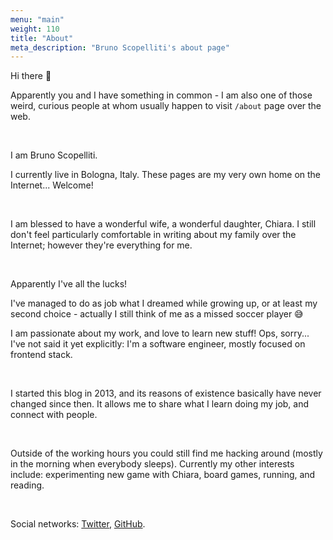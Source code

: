 ```yaml
---
menu: "main"
weight: 110
title: "About"
meta_description: "Bruno Scopelliti's about page"
---
```


Hi there 👋

Apparently you and I have something in common - I am also one of those weird, curious people at whom usually happen to visit `/about` page over the web.

<br/>

I am Bruno Scopelliti.

I currently live in Bologna, Italy. These pages are my very own home on the Internet... Welcome!

<br/>

I am blessed to have a wonderful wife, a wonderful daughter, Chiara.
I still don't feel particularly comfortable in writing about my family over the Internet; however they're everything for me.

<br/>

Apparently I've all the lucks!

I've managed to do as job what I dreamed while growing up, or at least my second choice - actually I still think of me as a missed soccer player 😅

I am passionate about my work, and love to learn new stuff!
Ops, sorry... I've not said it yet explicitly: I'm a software engineer, mostly focused on frontend stack.

<br/>

I started this blog in 2013, and its reasons of existence basically have never changed since then. It allows me to share what I learn doing my job, and connect with people.

<br/>

Outside of the working hours you could still find me hacking around (mostly in the morning when everybody sleeps).
Currently my other interests include: experimenting new game with Chiara, board games, running, and reading.

<br/>

Social networks: [Twitter](https://twitter.com/brunoscopelliti), [GitHub](https://github.com/brunoscopelliti).
